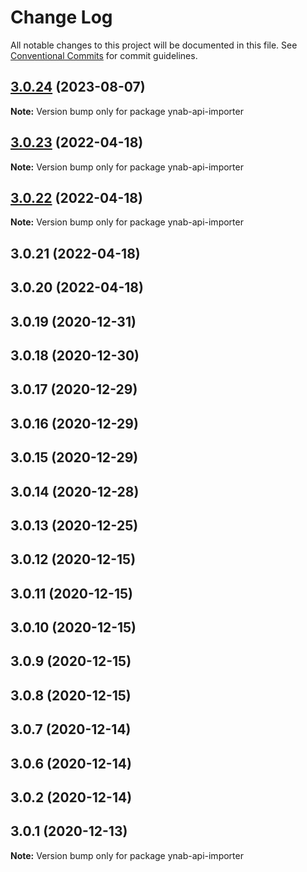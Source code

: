 # Change Log

All notable changes to this project will be documented in this file.
See [Conventional Commits](https://conventionalcommits.org) for commit guidelines.

## [3.0.24](https://github.com/tim-smart/ynab-api-importer/compare/ynab-api-importer@3.0.23...ynab-api-importer@3.0.24) (2023-08-07)

**Note:** Version bump only for package ynab-api-importer





## [3.0.23](https://github.com/tim-smart/ynab-api-importer/compare/ynab-api-importer@3.0.22...ynab-api-importer@3.0.23) (2022-04-18)

**Note:** Version bump only for package ynab-api-importer





## [3.0.22](https://github.com/tim-smart/ynab-api-importer/compare/ynab-api-importer@3.0.21...ynab-api-importer@3.0.22) (2022-04-18)

**Note:** Version bump only for package ynab-api-importer





## 3.0.21 (2022-04-18)



## 3.0.20 (2022-04-18)



## 3.0.19 (2020-12-31)



## 3.0.18 (2020-12-30)



## 3.0.17 (2020-12-29)



## 3.0.16 (2020-12-29)



## 3.0.15 (2020-12-29)



## 3.0.14 (2020-12-28)



## 3.0.13 (2020-12-25)



## 3.0.12 (2020-12-15)



## 3.0.11 (2020-12-15)



## 3.0.10 (2020-12-15)



## 3.0.9 (2020-12-15)



## 3.0.8 (2020-12-15)



## 3.0.7 (2020-12-14)



## 3.0.6 (2020-12-14)



## 3.0.2 (2020-12-14)



## 3.0.1 (2020-12-13)

**Note:** Version bump only for package ynab-api-importer
